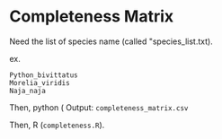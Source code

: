 # Completeness Matrix

Need the list of species name (called "species_list.txt). 

ex. 
  
    Python_bivittatus
    Morelia_viridis
    Naja_naja

Then, python (
Output: `completeness_matrix.csv`

Then, R (`completeness.R`).






